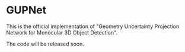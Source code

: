 # GUPNet

This is the official implementation of "Geometry Uncertainty Projection Network for Monocular 3D Object Detection".

The code will be released soon.
